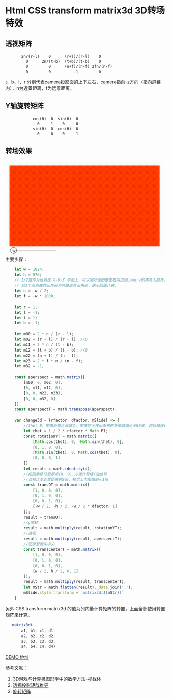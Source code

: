 # Html CSS transform matrix3d 3D转场特效
## 透视矩阵

```
       2n/(r-l)    0      (r+l)/(r-l)    0
         0      2n/(t-b)  (t+b)/(t-b)    0
         0         0      (n+f)/(n-f) 2fn/(n-f)
         0         0          -1         0
```
t、b、l、r 分别代表camera投影面的上下左右，camera指向-z方向（指向屏幕内），n为近景距离，f为远景距离。

## Y轴旋转矩阵
```
            cos(θ)  0  sin(θ)  0
              0     1    0     0
           -sin(θ)  0  cos(θ)  0
              0     0    0     1
```

## 转场效果
![](3dmatrix.gif)
主要步骤：  
```js
    let w = 1024;
    let h = 576;
    // 1/2宽作为近景在 X-O-Z 平面上，可以刚好使图像左右两边到camera的夹角为直角，
    // 且3个点组成的三角形为等腰直角三角形，便于后面计算。
    let n = -w / 2;
    let f = -w * 1000;

    let r = 1;
    let l = -1;
    let t = 1;
    let b = -1;

    let m00 = 2 * n / (r - l);
    let m02 = (r + l) / (r - l); //0
    let m11 = 2 * n / (t - b);
    let m12 = (t + b) / (t - b); //0
    let m22 = (n + f) / (n - f);
    let m23 = 2 * f * n / (n - f);
    let m32 = -1;

    const aperspect = math.matrix([
        [m00, 0, m02, 0],
        [0, m11, m12, 0],
        [0, 0, m22, m23],
        [0, 0, m32, 0]
    ])
    const aperspectT = math.transpose(aperspect);

    var change3d = (rfactor, dfactor, mSlide) => {
        //thet θ，图像距离近景越近，图像完全移出画布的角度越逼近于90度，越远越接近45度。
        let thet = 1 / 2 * rfactor * Math.PI;
        const rotationYT = math.matrix([
            [Math.cos(thet), 0, -Math.sin(thet), 0],
            [0, 1, 0, 0],
            [Math.sin(thet), 0, Math.cos(thet), 0],
            [0, 0, 0, 1]
        ])
        let result = math.identity(4);
        //把图像移动至原点(0, 0),方便计算绕Y轴旋转
        //若拉远至近景距离的2倍，视觉上为图像缩小1倍
        const transOT = math.matrix([
            [1, 0, 0, 0],
            [0, 1, 0, 0],
            [0, 0, 1, 0],
            [-w / 2, -h / 2, -w / 2 * dfactor, 1]
        ]);
        result = transOT;
        //y旋转
        result = math.multiply(result, rotationYT);
        //透视
        result = math.multiply(result, aperspectT);
        //还原至画布中央
        const transCenterT = math.matrix([
            [1, 0, 0, 0],
            [0, 1, 0, 0],
            [0, 0, 1, 0],
            [w / 2, h / 2, 0, 1]
        ]);
        result = math.multiply(result, transCenterT);
        let mStr = math.flatten(result)._data.join(',');
        mSlide.style.transform = `matrix3d(${mStr})`
    }
```
另外 CSS transform matrix3d 的值为列向量计算矩阵的转置，上面全部使用转置矩阵来计算。  
```js
   matrix3d( 
       a1, b1, c1, d1, 
       a2, b2, c2, d2, 
       a3, b3, c3, d3, 
       a4, b4, c4, d4)
```
[DEMO 地址](https://github.com/gaobowen/web-code-snippets/effect/3dmatrix.html)

参考文献：  
1. [3D游戏与计算机图形学中的数学方法-视截体](https://www.cnblogs.com/tgycoder/p/4889225.html)  
2. [透视投影矩阵推导](https://www.cnblogs.com/AirGuanZ/p/6365702.html)  
3. [旋转矩阵](https://www.cnblogs.com/zhoug2020/p/7842808.html)